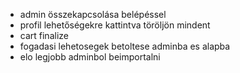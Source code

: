 - admin összekapcsolása belépéssel
- profil lehetőségekre kattintva töröljön mindent
- cart finalize
- fogadasi lehetosegek betoltese adminba es alapba
- elo legjobb adminbol beimportalni
